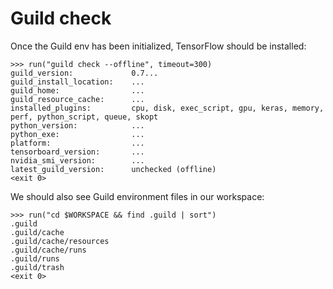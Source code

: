 # Guild check

Once the Guild env has been initialized, TensorFlow should be installed:

    >>> run("guild check --offline", timeout=300)
    guild_version:             0.7...
    guild_install_location:    ...
    guild_home:                ...
    guild_resource_cache:      ...
    installed_plugins:         cpu, disk, exec_script, gpu, keras, memory, perf, python_script, queue, skopt
    python_version:            ...
    python_exe:                ...
    platform:                  ...
    tensorboard_version:       ...
    nvidia_smi_version:        ...
    latest_guild_version:      unchecked (offline)
    <exit 0>

We should also see Guild environment files in our workspace:

    >>> run("cd $WORKSPACE && find .guild | sort")
    .guild
    .guild/cache
    .guild/cache/resources
    .guild/cache/runs
    .guild/runs
    .guild/trash
    <exit 0>
